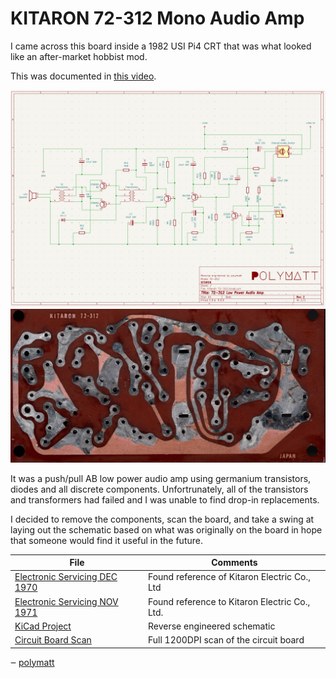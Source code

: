 # KITARON 72-312 Mono Audio Amp

I came across this board inside a 1982 USI Pi4 CRT that was what looked like an after-market hobbist mod.

This was documented in [this video](https://youtube.com/watch?v=9xYQU5SldcA).

![Schematic](./images/kitaron72-312_schematic.png)
![Board Scan](./assets/Kitaron%2072-312.jpeg)

It was a push/pull AB low power audio amp using germanium transistors, diodes and all discrete components. Unfortrunately, all of the transistors and transformers had failed and I was unable to find drop-in replacements.

I decided to remove the components, scan the board, and take a swing at laying out the schematic based on what was originally on the board in hope that someone would find it useful in the future.

| File  | Comments |
| -- | -- |
| [Electronic Servicing DEC 1970](./assets/Electronic-Servicing-1970-12.pdf) | Found reference of Kitaron Electric Co., Ltd |
| [Electronic Servicing NOV 1971](./assets/Electronic-Servicing-1971-11.pdf) | Found reference to Kitaron Electric Co., Ltd.
| [KiCad Project](./kicad/) | Reverse engineered schematic |
| [Circuit Board Scan](./assets/Kitaron%2072-312.jpeg) | Full 1200DPI scan of the circuit board |

‒ [polymatt](https://youtube.com/@polymatt)
